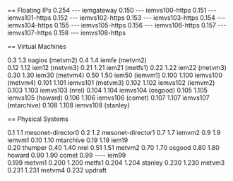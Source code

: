
== Floating IPs
0.254 ---   iemgateway
0.150 ---   iemvs100-https
0.151 ---   iemvs101-https
0.152 ---   iemvs102-https
0.153 ---   iemvs103-https
0.154 ---   iemvs104-https
0.155 ---   iemvs105-https
0.156 ---   iemvs106-https
0.157 ---   iemvs107-https
0.158 ---   iemvs108-https

== Virtual Machines

0.3   1.3   nagios   (metvm2)
0.4   1.4   iemfe    (metvm2)    
0.12  1.12  iem12    (metvm3)
0.21  1.21  iem21    (metfs1)
0.22  1.22  iem22    (metvm3)
0.30  1.30  iem30    (metvm4)
0.50  1.50  iem50    (iemvm1)
0.100 1.100 iemvs100 (metvm4)
0.101 1.101 iemvs101 (metvm3)
0.102 1.102 iemvs102 (iemvm2)
0.103 1.103 iemvs103 (nrel)
0.104 1.104 iemvs104 (osgood)
0.105 1.105 iemvs105 (howard)
0.106 1.106 iemvs106 (comet)
0.107 1.107 iemvs107 (mtarchive)
0.108 1.108 iemvs108 (stanley)

== Physical Systems

0.1   1.1   mesonet-director0
0.2   1.2   mesonet-director1
0.7   1.7   iemvm2 
0.9   1.9   iemvm1
0.10  1.10  mtarchive 
0.19  1.19  iem19   
0.20        thumper
0.40  1.40  nrel 
0.51  1.51  metvm2 
0.70  1.70  osgood 
0.80  1.80  howard 
0.90  1.90  comet 
0.99  ----  iem99  
0.199       metvm1 
0.200 1.200 metfs1 
0.204 1.204 stanley 
0.230 1.230 metvm3 
0.231 1.231 metvm4
0.232       updraft


